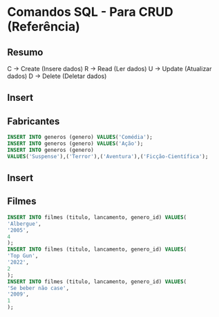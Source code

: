 # Comandos SQL - Para CRUD (Referência)

## Resumo
C -> Create (Insere dados)
R -> Read (Ler dados)
U -> Update (Atualizar dados)
D -> Delete (Deletar dados)
<!-- _______________________________________________________________________ -->
## Insert 
## Fabricantes

```sql
INSERT INTO generos (genero) VALUES('Comédia');
INSERT INTO generos (genero) VALUES('Ação');
INSERT INTO generos (genero)
VALUES('Suspense'),('Terror'),('Aventura'),('Ficção-Científica');
```
<!-- __________________________________________________________________________________ -->
##  Insert 
## Filmes

```sql
INSERT INTO filmes (titulo, lancamento, genero_id) VALUES(
'Albergue', 
'2005',
4
);
INSERT INTO filmes (titulo, lancamento, genero_id) VALUES(
'Top Gun', 
'2022',
2
);
INSERT INTO filmes (titulo, lancamento, genero_id) VALUES(
'Se beber não case', 
'2009',
1
);